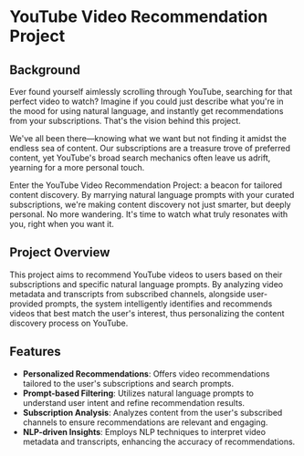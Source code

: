 
# YouTube Video Recommendation Project  

## Background

Ever found yourself aimlessly scrolling through YouTube, searching for that perfect video to watch? Imagine if you could just describe what you're in the mood for using natural language, and instantly get recommendations from your subscriptions. That's the vision behind this project.

We've all been there—knowing what we want but not finding it amidst the endless sea of content. Our subscriptions are a treasure trove of preferred content, yet YouTube's broad search mechanics often leave us adrift, yearning for a more personal touch.

Enter the YouTube Video Recommendation Project: a beacon for tailored content discovery. By marrying natural language prompts with your curated subscriptions, we're making content discovery not just smarter, but deeply personal. No more wandering. It's time to watch what truly resonates with you, right when you want it.

## Project Overview
This project aims to recommend YouTube videos to users based on their subscriptions and specific natural language prompts. 
By analyzing video metadata and transcripts from subscribed channels, alongside user-provided prompts, the system intelligently identifies and recommends videos that best match the user's interest, thus personalizing the content discovery process on YouTube. 

## Features  
-  **Personalized Recommendations**: Offers video recommendations tailored to the user's subscriptions and search prompts. 
-  **Prompt-based Filtering**: Utilizes natural language prompts to understand user intent and refine recommendation results. 
-  **Subscription Analysis**: Analyzes content from the user's subscribed channels to ensure recommendations are relevant and engaging. 
-  **NLP-driven Insights**: Employs NLP techniques to interpret video metadata and transcripts, enhancing the accuracy of recommendations. 


